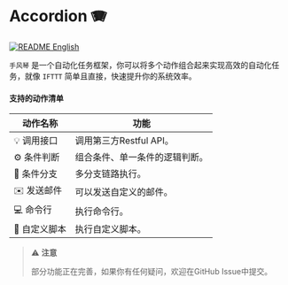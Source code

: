 # Accordion 🪗

[![README English](https://img.shields.io/badge/Lang-English-red)](./README.md)

`手风琴` 是一个自动化任务框架，你可以将多个动作组合起来实现高效的自动化任务，就像 `IFTTT` 简单且直接，快速提升你的系统效率。

#### 支持的动作清单

| 动作名称     | 功能              |
|----------|-----------------|
| 💡 调用接口  | 调用第三方Restful API。 |
| ⚙️ 条件判断  | 组合条件、单一条件的逻辑判断。 |
| 🔗 条件分支  | 多分支链路执行。        |
| ✉️ 发送邮件  | 可以发送自定义的邮件。     |
| 💻 命令行   | 执行命令行。          |
| 📝 自定义脚本 | 执行自定义脚本。        |

> ⚠️ __注意__
>
> 部分功能正在完善，如果你有任何疑问，欢迎在GitHub Issue中提交。
>
